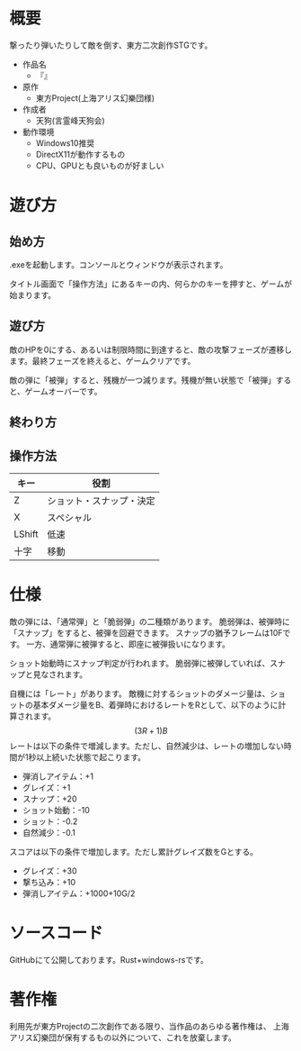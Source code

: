 # 概要

撃ったり弾いたりして敵を倒す、東方二次創作STGです。

* 作品名
  * 『』
* 原作
  * 東方Project(上海アリス幻樂団様)
* 作成者
  * 天狗(言霊峰天狗会)
* 動作環境
  * Windows10推奨
  * DirectX11が動作するもの
  * CPU、GPUとも良いものが好ましい


# 遊び方

## 始め方

.exeを起動します。コンソールとウィンドウが表示されます。

タイトル画面で「操作方法」にあるキーの内、何らかのキーを押すと、ゲームが始まります。

## 遊び方

敵のHPを0にする、あるいは制限時間に到達すると、敵の攻撃フェーズが遷移します。最終フェーズを終えると、ゲームクリアです。

敵の弾に「被弾」すると、残機が一つ減ります。残機が無い状態で「被弾」すると、ゲームオーバーです。

## 終わり方

## 操作方法

| キー | 役割 |
| ----- | ----- |
| Z | ショット・スナップ・決定 |
| X | スペシャル |
| LShift | 低速 |
| 十字 | 移動 |


# 仕様

敵の弾には、「通常弾」と「脆弱弾」の二種類があります。
脆弱弾は、被弾時に「スナップ」をすると、被弾を回避できます。
スナップの猶予フレームは10Fです。
一方、通常弾に被弾すると、即座に被弾扱いになります。

ショット始動時にスナップ判定が行われます。
脆弱弾に被弾していれば、スナップと見なされます。

自機には「レート」があります。
敵機に対するショットのダメージ量は、ショットの基本ダメージ量をB、着弾時におけるレートをRとして、以下のように計算されます。
$$ (3R + 1)B$$
レートは以下の条件で増減します。ただし、自然減少は、レートの増加しない時間が1秒以上続いた状態で起こります。

* 弾消しアイテム：+1
* グレイズ：+1
* スナップ：+20
* ショット始動：-10
* ショット：-0.2
* 自然減少：-0.1

スコアは以下の条件で増加します。ただし累計グレイズ数をGとする。

* グレイズ：+30
* 撃ち込み：+10
* 弾消しアイテム：+1000+10G/2


# ソースコード

GitHubにて公開しております。Rust+windows-rsです。


# 著作権

利用先が東方Projectの二次創作である限り、当作品のあらゆる著作権は、
上海アリス幻樂団が保有するもの以外について、これを放棄します。
